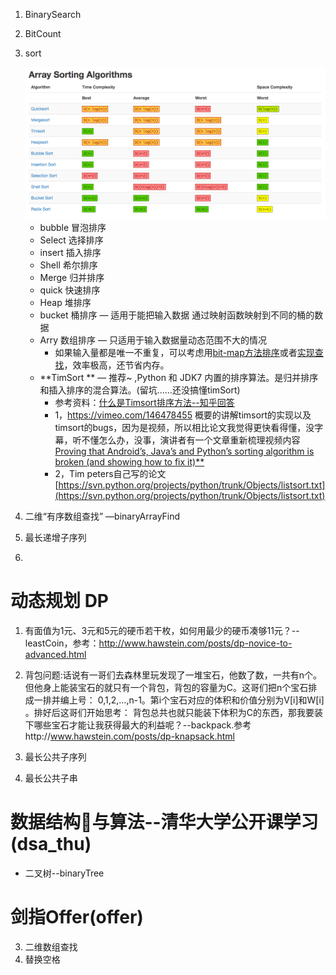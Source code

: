 1. BinarySearch

2. BitCount

3. sort

   <img src="https://raw.githubusercontent.com/crazycs520/images/master/sort.png" style="zoom:100%" />

   * bubble 冒泡排序
   * Select   选择排序
   * insert   插入排序
   * Shell     希尔排序
   * Merge  归并排序
   * quick    快速排序
   * Heap   堆排序
   * bucket 桶排序 — 适用于能把输入数据 通过映射函数映射到不同的桶的数据
   * Arry 数组排序 — 只适用于输入数据量动态范围不大的情况
     * 如果输入量都是唯一不重复，可以考虑用[bit-map方法排序](http://www.cnblogs.com/Tour/p/4057416.html)或者[实现查找](https://wizardforcel.gitbooks.io/the-art-of-programming-by-july/content/a.1.html)，效率极高，还节省内存。
   * **TimSort **  —  推荐~ ,Python 和 JDK7 内置的排序算法。是归并排序和插入排序的混合算法。(留坑……还没搞懂timSort)
     * 参考资料：[什么是Timsort排序方法--知乎回答](https://www.zhihu.com/question/23928138)
     * 1，https://vimeo.com/146478455 概要的讲解timsort的实现以及timsort的bugs，因为是视频，所以相比论文我觉得更快看得懂，没字幕，听不懂怎么办，没事，演讲者有一个文章重新梳理视频内容[Proving that Android’s, Java’s and Python’s sorting algorithm is broken (and showing how to fix it)**](http://www.envisage-project.eu/proving-android-java-and-python-sorting-algorithm-is-broken-and-how-to-fix-it/)
     * 2，Tim peters自己写的论文 [https://svn.python.org/projects/python/trunk/Objects/listsort.txt](https://svn.python.org/projects/python/trunk/Objects/listsort.txt)

4. 二维“有序数组查找”  —binaryArrayFind

5.  最长递增子序列

6.  ​





# 动态规划 DP

1. 有面值为1元、3元和5元的硬币若干枚，如何用最少的硬币凑够11元？--leastCoin，参考：http://www.hawstein.com/posts/dp-novice-to-advanced.html


2. 背包问题:话说有一哥们去森林里玩发现了一堆宝石，他数了数，一共有n个。 但他身上能装宝石的就只有一个背包，背包的容量为C。这哥们把n个宝石排成一排并编上号： 0,1,2,…,n-1。第i个宝石对应的体积和价值分别为V[i]和W[i] 。排好后这哥们开始思考： 背包总共也就只能装下体积为C的东西，那我要装下哪些宝石才能让我获得最大的利益呢？--backpack.参考http://www.hawstein.com/posts/dp-knapsack.html
3. 最长公共子序列
4. 最长公共子串

 # 数据结构与算法--清华大学公开课学习(dsa_thu)
* 二叉树--binaryTree

# 剑指Offer(offer)
3. 二维数组查找
4. 替换空格
